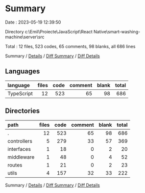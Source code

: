 # Summary

Date : 2023-05-19 12:39:50

Directory c:\\Emil\\Proiecte\\JavaScript\\React Native\\smart-washing-machine\\server\\src

Total : 12 files,  523 codes, 65 comments, 98 blanks, all 686 lines

Summary / [Details](details.md) / [Diff Summary](diff.md) / [Diff Details](diff-details.md)

## Languages
| language | files | code | comment | blank | total |
| :--- | ---: | ---: | ---: | ---: | ---: |
| TypeScript | 12 | 523 | 65 | 98 | 686 |

## Directories
| path | files | code | comment | blank | total |
| :--- | ---: | ---: | ---: | ---: | ---: |
| . | 12 | 523 | 65 | 98 | 686 |
| controllers | 5 | 279 | 33 | 57 | 369 |
| interfaces | 1 | 18 | 0 | 2 | 20 |
| middleware | 1 | 48 | 0 | 4 | 52 |
| routes | 1 | 21 | 0 | 2 | 23 |
| utils | 4 | 157 | 32 | 33 | 222 |

Summary / [Details](details.md) / [Diff Summary](diff.md) / [Diff Details](diff-details.md)